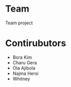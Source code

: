 # Team 
Team project


# Contirubutors
- Bora Kim
- Charu Gera
- Ola Ajibola
- Najma Hersi
- Whitney